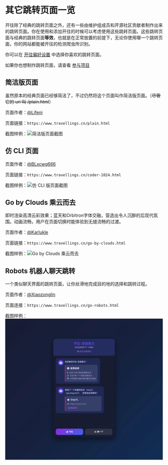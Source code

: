 # 其它跳转页面一览

开往除了经典的跳转页面之外，还有一些由维护组成员和开源社区贡献者制作出来的跳转页面。你在使用和添加开往的时候可以考虑使用这些跳转页面。这些跳转页面与经典的跳转页面**等效**，也就是在正常放置的前提下，无论你使用哪一个跳转页面，你的网站都能被开往的检测爬虫所识别。

你可以在 [开往偏好设置](/preference) 中选择你喜欢的跳转页面。

如果你也想制作跳转页面，请查看 [参与项目](/docs/join#参与项目)

## 简洁版页面

虽然原本的经典页面已经够简洁了，不过仍然将这个页面叫作简洁版页面。（~~尽管它的 uri 叫 /plain.html~~）

页面作者：[@Lifeni](https://github.com/Lifeni) 

页面链接：`https://www.travellings.cn/plain.html`

截图样例：![简洁版页面截图](/assets/img/plain-page.webp "简洁版页面截图")

## 仿 CLI 页面

页面作者：[@BLxcwg666](https://github.com/BLxcwg666) 

页面链接：`https://www.travellings.cn/coder-1024.html` 

截图样例：![仿 CLI 版页面截图](/assets/img/coder1024-page.webp "仿 CLI 版页面截图")  

## Go by Clouds 乘云而去

即时渲染高清云彩效果；蓝天和Orbitron字体交融，营造出令人沉醉的后现代氛围。动画流畅，用户在页面切换时能体验到无缝流畅的过渡。

页面作者：[@Karlukle](https://www.karlukle.site) 

页面链接：`https://www.travellings.cn/go-by-clouds.html` 

截图样例：![Go by Clouds 乘云而去](/assets/img/go-by-clouds-page.webp "Go by Clouds 乘云而去")

## Robots 机器人聊天跳转

一个类似聊天界面的跳转页面，让你丝滑地完成目的地的选择和跳转过程。

页面作者：[@Xiaozonglin](https://github.com/Xiaozonglin) 

页面连接：`https://www.travellings.cn/go-robots.html`

截图样例：![Robots 机器人聊天跳转](/assets/img/go-robots-page.webp  "Robots 机器人聊天跳转")
